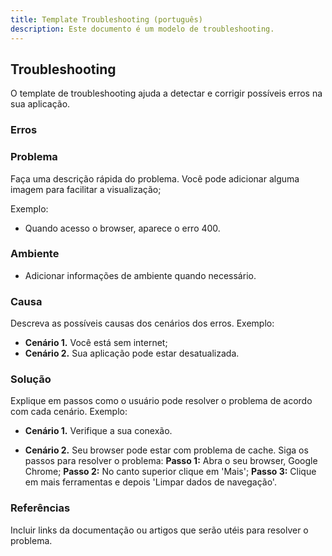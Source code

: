 ```yaml
---
title: Template Troubleshooting (português)
description: Este documento é um modelo de troubleshooting.
---
```


## **Troubleshooting**

O template de troubleshooting ajuda a detectar e corrigir possíveis erros na sua aplicação. 

### **Erros**


### Problema
Faça uma descrição rápida do problema.
Você pode adicionar alguma imagem para facilitar a visualização;

Exemplo: 
- Quando acesso o browser, aparece o erro 400. 

### **Ambiente**
- Adicionar informações de ambiente quando necessário. 

### **Causa**
Descreva as possíveis causas dos cenários dos erros. Exemplo:

- **Cenário 1.** Você está sem internet;
- **Cenário 2.** Sua aplicação pode estar desatualizada. 

### **Solução**
Explique em passos como o usuário pode resolver o problema de acordo com cada cenário. Exemplo:

- **Cenário 1.** Verifique a sua conexão. 

- **Cenário 2.** Seu browser pode estar com problema de cache.
Siga os passos para resolver o problema:
**Passo 1:** Abra o seu browser, Google Chrome;
**Passo 2:** No canto superior clique em 'Mais';
**Passo 3:** Clique em mais ferramentas e depois 'Limpar dados de navegação'.


### **Referências** 
Incluir links da documentação ou artigos que serão utéis para resolver o problema. 